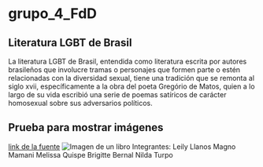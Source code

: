 # grupo_4_FdD

## Literatura LGBT de Brasil
La literatura LGBT de Brasil, entendida como literatura escrita por autores brasileños que involucre tramas o personajes que formen parte o estén relacionadas con la diversidad sexual, tiene una tradición que se remonta al siglo xvii, específicamente a la obra del poeta Gregório de Matos, quien a lo largo de su vida escribió una serie de poemas satíricos de carácter homosexual sobre sus adversarios políticos.
## Prueba para mostrar imágenes
[link de la fuente](https://es.wikipedia.org/wiki/Wikipedia:Portada)
![Imagen de un libro](https://upload.wikimedia.org/wikipedia/commons/thumb/1/1b/Bom-Crioulo.jpg/300px-Bom-Crioulo.jpg)
Integrantes:
Leily Llanos
Magno Mamani
Melissa Quispe
Brigitte Bernal
Nilda Turpo
